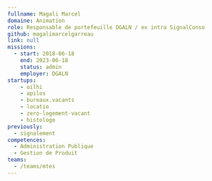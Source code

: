```yaml
---
fullname: Magali Marcel
domaine: Animation
role: Responsable de portefeuille DGALN / ex intra SignalConso
github: magalimarcelgarreau
link: null
missions:
  - start: 2018-06-18
    end: 2023-06-18
    status: admin
    employer: DGALN
startups:
    - oilhi
    - apilos
    - bureaux.vacants
    - locatio
    - zero-logement-vacant
    - histologe
previously:
  - signalement
competences:
  - Administration Publique
  - Gestion de Produit
teams:
  - /teams/mtes
---
```


